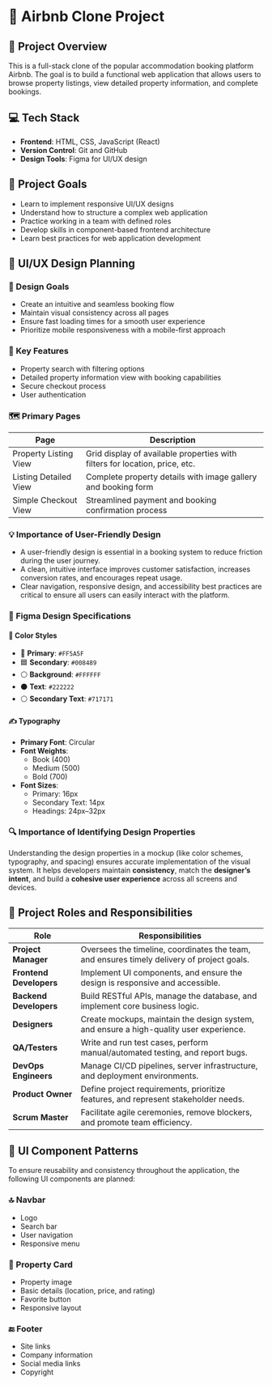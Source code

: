 # 🏡 Airbnb Clone Project

## 📘 Project Overview
This is a full-stack clone of the popular accommodation booking platform Airbnb. The goal is to build a functional web application that allows users to browse property listings, view detailed property information, and complete bookings.

## 💻 Tech Stack
- **Frontend**: HTML, CSS, JavaScript (React)
- **Version Control**: Git and GitHub
- **Design Tools**: Figma for UI/UX design

## 🎯 Project Goals
- Learn to implement responsive UI/UX designs
- Understand how to structure a complex web application
- Practice working in a team with defined roles
- Develop skills in component-based frontend architecture
- Learn best practices for web application development

## 🎨 UI/UX Design Planning

### 🧠 Design Goals
- Create an intuitive and seamless booking flow
- Maintain visual consistency across all pages
- Ensure fast loading times for a smooth user experience
- Prioritize mobile responsiveness with a mobile-first approach

### 🧩 Key Features
- Property search with filtering options
- Detailed property information view with booking capabilities
- Secure checkout process
- User authentication 

### 🗺️ Primary Pages

| **Page**                  | **Description**                                                                  |
|-----------------------|------------------------------------------------------------------------------|
| Property Listing View | Grid display of available properties with filters for location, price, etc. |
| Listing Detailed View | Complete property details with image gallery and booking form              |
| Simple Checkout View  | Streamlined payment and booking confirmation process                   |

### 💡 Importance of User-Friendly Design
- A user-friendly design is essential in a booking system to reduce friction during the user journey.
- A clean, intuitive interface improves customer satisfaction, increases conversion rates, and encourages repeat usage.
- Clear navigation, responsive design, and accessibility best practices are critical to ensure all users can easily interact with the platform.

### 🎨 Figma Design Specifications

#### 🌈 Color Styles
- 🔴 **Primary**: `#FF5A5F`
- 🟦 **Secondary**: `#008489`
- ⚪ **Background**: `#FFFFFF`
- ⚫ **Text**: `#222222`
- ⚪ **Secondary Text**: `#717171`

#### ✍️ Typography
- **Primary Font**: Circular
- **Font Weights**:
  - Book (400)
  - Medium (500)
  - Bold (700)
- **Font Sizes**:
  - Primary: 16px
  - Secondary Text: 14px
  - Headings: 24px–32px

### 🔍 Importance of Identifying Design Properties
Understanding the design properties in a mockup (like color schemes, typography, and spacing) ensures accurate implementation of the visual system. It helps developers maintain **consistency**, match the **designer’s intent**, and build a **cohesive user experience** across all screens and devices.

## 👥 Project Roles and Responsibilities

| **Role**                    | **Responsibilities**                                                                 |
|-----------------------------|------------------------------------------------------------------------------------------|
| **Project Manager**     | Oversees the timeline, coordinates the team, and ensures timely delivery of project goals. |
| **Frontend Developers** | Implement UI components, and ensure the design is responsive and accessible. |
| **Backend Developers**  | Build RESTful APIs, manage the database, and implement core business logic.               |
| **Designers**           | Create mockups, maintain the design system, and ensure a high-quality user experience.   |
| **QA/Testers**          | Write and run test cases, perform manual/automated testing, and report bugs.             |
| **DevOps Engineers**    | Manage CI/CD pipelines, server infrastructure, and deployment environments.              |
| **Product Owner**       | Define project requirements, prioritize features, and represent stakeholder needs.        |
| **Scrum Master**        | Facilitate agile ceremonies, remove blockers, and promote team efficiency.               |

## 🧱 UI Component Patterns

To ensure reusability and consistency throughout the application, the following UI components are planned:

### 🔝 Navbar
- Logo
- Search bar 
- User navigation
- Responsive menu

### 🏡 Property Card
- Property image 
- Basic details (location, price, and rating)
- Favorite button  
- Responsive layout

### 🔚 Footer
- Site links
- Company information 
- Social media links
- Copyright

